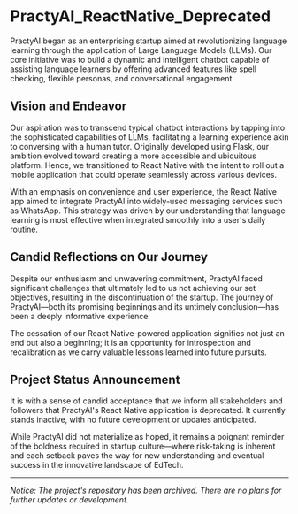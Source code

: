 
# PractyAI_ReactNative_Deprecated

PractyAI began as an enterprising startup aimed at revolutionizing language learning through the application of Large Language Models (LLMs). Our core initiative was to build a dynamic and intelligent chatbot capable of assisting language learners by offering advanced features like spell checking, flexible personas, and conversational engagement.

## Vision and Endeavor
Our aspiration was to transcend typical chatbot interactions by tapping into the sophisticated capabilities of LLMs, facilitating a learning experience akin to conversing with a human tutor. Originally developed using Flask, our ambition evolved toward creating a more accessible and ubiquitous platform. Hence, we transitioned to React Native with the intent to roll out a mobile application that could operate seamlessly across various devices.

With an emphasis on convenience and user experience, the React Native app aimed to integrate PractyAI into widely-used messaging services such as WhatsApp. This strategy was driven by our understanding that language learning is most effective when integrated smoothly into a user's daily routine.

## Candid Reflections on Our Journey
Despite our enthusiasm and unwavering commitment, PractyAI faced significant challenges that ultimately led to us not achieving our set objectives, resulting in the discontinuation of the startup. The journey of PractyAI—both its promising beginnings and its untimely conclusion—has been a deeply informative experience.

The cessation of our React Native-powered application signifies not just an end but also a beginning; it is an opportunity for introspection and recalibration as we carry valuable lessons learned into future pursuits.

## Project Status Announcement
It is with a sense of candid acceptance that we inform all stakeholders and followers that PractyAI's React Native application is deprecated. It currently stands inactive, with no future development or updates anticipated.

While PractyAI did not materialize as hoped, it remains a poignant reminder of the boldness required in startup culture—where risk-taking is inherent and each setback paves the way for new understanding and eventual success in the innovative landscape of EdTech.

---

*Notice: The project's repository has been archived. There are no plans for further updates or development.*
